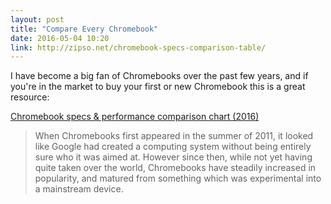 ```yaml
---
layout: post
title: "Compare Every Chromebook"
date: 2016-05-04 10:20
link: http://zipso.net/chromebook-specs-comparison-table/
---
```


I have become a big fan of Chromebooks over the past few years, and if you're in the market to buy your first or new Chromebook this is a great resource:

 [Chromebook specs & performance comparison chart (2016)](http://zipso.net/chromebook-specs-comparison-table/)


> When Chromebooks first appeared in the summer of 2011, it looked like Google had created a computing system without being entirely sure who it was aimed at. However since then, while not yet having quite taken over the world, Chromebooks have steadily increased in popularity, and matured from something which was experimental into a mainstream device.

